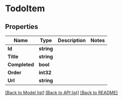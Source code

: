 # TodoItem

## Properties

Name | Type | Description | Notes
------------ | ------------- | ------------- | -------------
**Id** | **string** |  | 
**Title** | **string** |  | 
**Completed** | **bool** |  | 
**Order** | **int32** |  | 
**Url** | **string** |  | 

[[Back to Model list]](../README.md#documentation-for-models) [[Back to API list]](../README.md#documentation-for-api-endpoints) [[Back to README]](../README.md)


